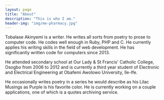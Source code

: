```yaml
---
layout: page
title: "About"
description: "This is who I am."
header-img: "img/me-pharmacy.jpg"
---
```


Tobalase Akinyemi is a writer. He writes all sorts from poetry to prose to computer code. He codes well enough in Ruby, PHP and C. He currently applies his writing skills in the field of web development. He has significantly written code for computers since 2013.

He attended secondary school at Our Lady & St Francis' Catholic College, Osogbo from 2006 to 2012 and is currently a third year student of Electronic and Electrical Engineering at Obafemi Awolowo University, Ile-Ife.

He occasionally writes poetry in a series he would describe as his Lilac Musings as Purple is his favorite color. He is currently working on a couple applications, one of which is a quotes archiving service.
